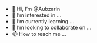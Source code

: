 - 👋 Hi, I’m @Aubzarin
- 👀 I’m interested in ...
- 🌱 I’m currently learning ...
- 💞️ I’m looking to collaborate on ...
- 📫 How to reach me ...

<!---
Aubzarin/Aubzarin is a ✨ special ✨ repository because its `README.md` (this file) appears on your GitHub profile.
You can click the Preview link to take a look at your changes.
--->

